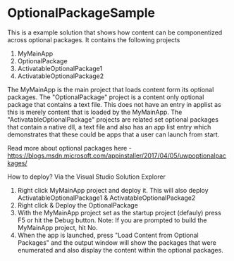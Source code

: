 # OptionalPackageSample
This is a example solution that shows how content can be componentized across optional packages. It contains the following projects
1. MyMainApp
2. OptionalPackage
3. ActivatableOptionalPackage1
4. ActivatableOptionalPackage2

The MyMainApp is the main project that loads content form its optional packages. The "OptionalPackage" project is a content only optional package that contains a text file. This does not have an entry in applist as this is merely content that is loaded by the MyMainApp. The "ActivatableOptionalPackage" projects are related set optional packages that contain a native dll, a text file and also has an app list entry which demonstrates that these could be apps that a user can launch from start. 

Read more about optional packages here - https://blogs.msdn.microsoft.com/appinstaller/2017/04/05/uwpoptionalpackages/

How to deploy?
Via the Visual Studio Solution Explorer

1. Right click MyMainApp project and deploy it. This will also deploy ActivatableOptionalPackage1 & ActivatableOptionalPackage2
2. Right click & Deploy the OptionalPackage
3. With the MyMainApp project set as the startup project (defauly) press F5 or hit the Debug button. 
Note: If you are prompted to build the MyMainApp project, hit No.
4. When the app is launched, press "Load Content from Optional Packages" and the output window will show the packages that were enumerated and also display the content within the optional packages.

